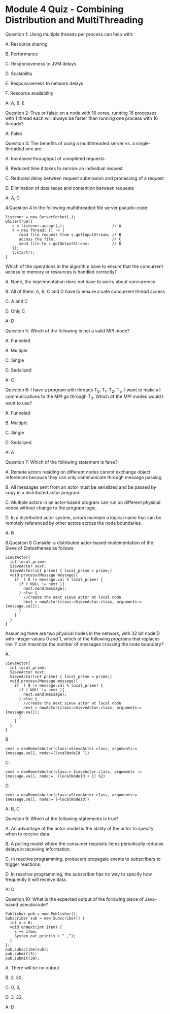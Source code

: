 # Module 4 Quiz - Combining Distribution and MultiThreading
Question 1: Using multiple threads per process can help with:

A. Resource sharing

B. Performance

C. Responsiveness to JVM delays

D. Scalability

E. Responsiveness to network delays

F. Resource availability

A: A, B, E

Question 2: True or false: on a node with 16 cores, running 16 processes with 1 thread each will always be faster than running one process with 16 threads?

A: False

Question 3: The benefits of using a multithreaded server vs. a single-threaded one are:

A. Increased throughput of completed requests

B. Reduced time it takes to service an individual request

C. Reduced delay between request submission and processing of a request

D. Elimination of data races and contention between requests

A: A, C

4.Question 4
In the following multithreaded file server pseudo-code:
```
listener = new ServerSocket(…);
while(true){
   s = listener.accept(…);                     // A
   t = new Thread( () -> {
      read file request from s.getInputStream; // B
      access the file;                         // C
      send file to s.getOutputStream;          // D
   });
   t.start();
}
```
Which of the operations in the algorithm have to ensure that the concurrent access to memory or resources is handled correctly?

A. None, the implementation does not have to worry about concurrency

B. All of them: A, B, C and D have to ensure a safe concurrent thread access

C. A and C

D. Only C

A: D

Question 5: Which of the following is not a valid MPI mode?

A. Funneled

B. Multiple

C. Single

D. Serialized

A: C

Question 6: I have a program with threads T<sub>0</sub>, T<sub>1</sub>, T<sub>2</sub>, T<sub>3</sub>. I want to make all communications to the MPI go through T<sub>0</sub>. Which of the MPI modes would I want to use?

A. Funneled

B. Multiple

C. Single

D. Serialized

A: A

Question 7: Which of the following statement is false?:

A. Remote actors residing on different nodes cannot exchange object references because they can only communicate through message passing.

B. All messages sent from an actor must be serialized and be passed by copy in a distributed actor program.

C. Multiple actors in an actor-based program can run on different physical nodes without change to the program logic.

D. In a distributed actor system, actors maintain a logical name that can be remotely referenced by other actors across the node boundaries.

A: B

8.Question 8
Consider a distributed actor-based implementation of the Sieve of Eratosthenes as follows:
```
SieveActor{
  int local_prime;
  SieveActor next;
  SieveActor(int prime) { local_prime = prime;}
  void process(Message message){
    if  ( 0 != message.val % local_prime) {
      if ( NULL != next ){
        next.send(message);        
      } else {
        //create the next sieve actor at local node
        next = newActor(class:=SieveActor.class, arguments:=[message.val]);
      } 
    }  
  }
}
```
Assuming there are two physical nodes in the network, with 32 bit nodeID with integer values 0 and 1, which of the following programs that replaces line 11 can maximize the number of messages crossing the node boundary?

A.
```
SieveActor{
  int local_prime;
  SieveActor next;
  SieveActor(int prime) { local_prime = prime;}
  void process(Message message){
    if  ( 0 != message.val % local_prime) {
      if ( NULL != next ){
        next.send(message);        
      } else {
        //create the next sieve actor at local node
        next = newActor(class:=SieveActor.class, arguments:=[message.val]);
      } 
    }  
  }
}
```
B.
```
next = newRemoteActor(class:=SieveActor.class, arguments:=[message.val], node:=(localNodeId ^1)
```
C.
```
next = newRemoteActor(class:= SieveActor.class, arguments :=[message.val], node:=  (localNodeId + 1) %2)
```
D.
```
next = newRemoteActor(class:=SieveActor.class, arguments:=[message.val], node:= (~localNodeId))
```

A: B, C

Question 9: Which of the following statements is true?

A. An advantage of the actor model is the ability of the actor to specify when to receive data.

B. A polling model where the consumer requests items periodically reduces delays in receiving information.

C. In reactive programming, producers propagate events to subscribers to trigger reactions.

D. In reactive programming, the subscriber has no way to specify how frequently it will receive data.

A: C

Question 10: What is the expected output of the following piece of Java-based pseudocode?
```
Publisher pub = new Publisher();
Subscriber sub = new Subscriber() {
  int x = 0;
  void onNext(int item) {
    x += item;
    System.out.print(x + “ ,”);
  }
};
pub.subscribe(sub);
pub.submit(3);
pub.submit(30);
```
A. There will be no output

B. 3, 30,

C. 0, 3,

D. 3, 33,

A: D
